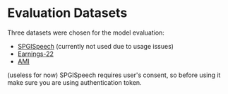# Evaluation Datasets
Three datasets were chosen for the model evaluation:
* [SPGISpeech](https://huggingface.co/datasets/kensho/spgispeech) (currently not used due to usage issues)
* [Earnings-22](https://huggingface.co/datasets/revdotcom/earnings22)
* [AMI](https://huggingface.co/datasets/edinburghcstr/ami)

(useless for now) SPGISpeech requires user's consent, so before using it make sure
you are using authentication token.

